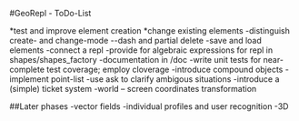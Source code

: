 #GeoRepl - ToDo-List

*test and improve element creation
*change existing elements
-distinguish create- and change-mode
--dash and partial delete
-save and load elements
-connect a repl
-provide for algebraic expressions for repl in shapes/shapes_factory
-documentation in /doc
-write unit tests for near-complete test coverage; employ cloverage
-introduce compound objects
-implement point-list
-use ask to clarify ambigous situations
-introduce a (simple) ticket system
-world – screen coordinates transformation




##Later phases
-vector fields
-individual profiles and user recognition
-3D
